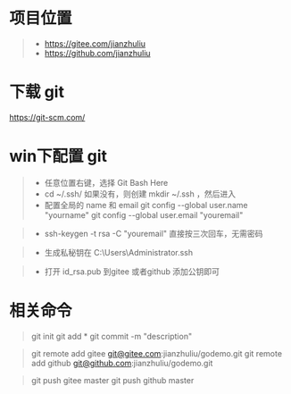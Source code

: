 # 项目位置
>- https://gitee.com/jianzhuliu
>- https://github.com/jianzhuliu

# 下载 git 
https://git-scm.com/

# win下配置 git
>- 任意位置右键，选择 Git Bash Here
>- cd ~/.ssh/  如果没有，则创建 mkdir ~/.ssh ，然后进入
>- 配置全局的 name 和 email 
git config --global user.name "yourname"
git config --global user.email "youremail"

>- ssh-keygen -t rsa -C "youremail"
直接按三次回车，无需密码

>- 生成私秘钥在
C:\Users\Administrator\.ssh

>- 打开 id_rsa.pub 到gitee 或者github 添加公钥即可

# 相关命令
> git init
> git add *
> git commit -m "description"

> git remote add gitee git@gitee.com:jianzhuliu/godemo.git
> git remote add github git@github.com:jianzhuliu/godemo.git

> git push gitee master
> git push github master
